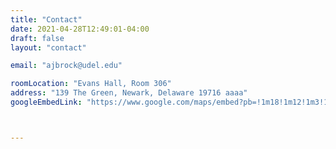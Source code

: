```yaml
---
title: "Contact"
date: 2021-04-28T12:49:01-04:00
draft: false
layout: "contact"

email: "ajbrock@udel.edu"

roomLocation: "Evans Hall, Room 306"
address: "139 The Green, Newark, Delaware 19716 aaaa"
googleEmbedLink: "https://www.google.com/maps/embed?pb=!1m18!1m12!1m3!1d3070.64487299403!2d-75.75332128462634!3d39.68020237945748!2m3!1f0!2f0!3f0!3m2!1i1024!2i768!4f13.1!3m3!1m2!1s0x89c7aa2fc8419f8d%3A0x84148407eaaa0d59!2sEvans%20Hall%2C%20139%20The%20Green%20%23306%2C%20Newark%2C%20DE%2019716!5e0!3m2!1sen!2sus!4v1619648304977!5m2!1sen!2sus"



---
```


